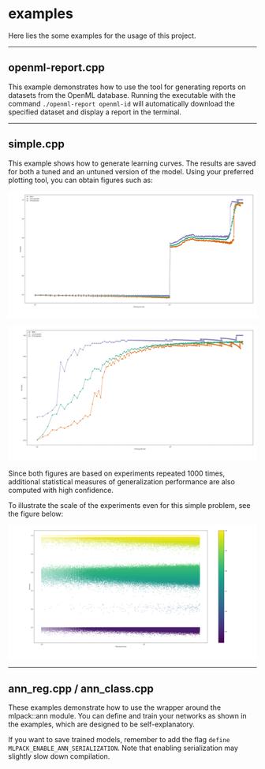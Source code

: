 # examples 

Here lies the some examples for the usage of this project.

---
## openml-report.cpp

This example demonstrates how to use the tool for generating reports on datasets from the OpenML database. Running the executable with the command `./openml-report openml-id` will automatically download the specified dataset and display a report in the terminal.

---

## simple.cpp

This example shows how to generate learning curves. The results are saved for both a tuned and an untuned version of the model. Using your preferred plotting tool, you can obtain figures such as:

![Learning curve for a fixed Decision Tree model on the Banana Dataset with training set sizes in the range $[10,350]$.](figures/nottuned_plot.png)

![Learning curve for a hyper-parameter tuned Decision Tree model on the Banana Dataset with training set sizes in the range $[10,350]$. Tuning is done with a simple train-validation split, and the only hyper-parameter varied is the minimum leaf size.](figures/tuned_plot.png)

Since both figures are based on experiments repeated 1000 times, additional statistical measures of generalization performance are also computed with high confidence.

To illustrate the scale of the experiments even for this simple problem, see the figure below:

![Each scatter point represents a classification where 50 Decision Tree classifiers with different minimum leaf sizes are trained on a subset of the training data. The best model is selected using a validation set, then retrained on the combined training and validation data, and finally tested on a separate test set.](figures/nottuned.png)

---

## ann_reg.cpp / ann_class.cpp
These examples demonstrate how to use the wrapper around the mlpack::ann module. You can define and train your networks as shown in the examples, which are designed to be self-explanatory.

If you want to save trained models, remember to add the flag `define MLPACK_ENABLE_ANN_SERIALIZATION`. Note that enabling serialization may slightly slow down compilation.
